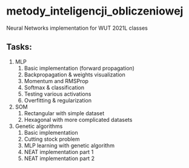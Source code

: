 # metody_inteligencji_obliczeniowej
Neural Networks implementation for WUT 2021L classes


## Tasks:

1. MLP
    1. Basic implementation (forward propagation)
    2. Backpropagation & weights visualization
    3. Momentum and RMSProp
    4. Softmax & classification
    5. Testing various activations
    6. Overfitting & regularization
2. SOM
    1. Rectangular with simple dataset
    2. Hexagonal with more complicated datasets
3. Genetic algorithms
    1. Basic implementation
    2. Cutting stock problem
    3. MLP learning with genetic algorithm
    4. NEAT implementation part 1
    5. NEAT implementation part 2
